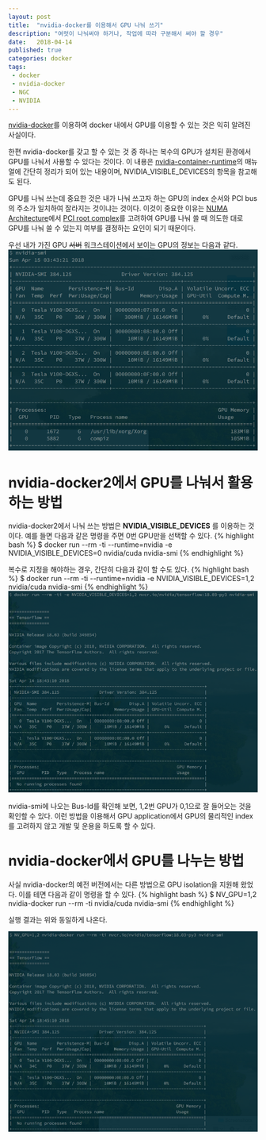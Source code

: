 ```yaml
---
layout: post
title:  "nvidia-docker를 이용해서 GPU 나눠 쓰기"
description: "여럿이 나눠써야 하거나, 작업에 따라 구분해서 써야 할 경우"
date:   2018-04-14
published: true
categories: docker
tags:
 - docker
 - nvidia-docker
 - NGC
 - NVIDIA
---
```


[nvidia-docker](https://github.com/NVIDIA/nvidia-docker)를 이용하여 docker 내에서 GPU를 이용할 수 있는 것은 익히 알려진 사실이다.

한편 nvidia-docker를 갖고 할 수 있는 것 중 하나는 복수의 GPU가 설치된 환경에서 GPU를 나눠서 사용할 수 있다는 것이다. 이 내용은 [nvidia-container-runtime](https://github.com/nvidia/nvidia-container-runtime)의 매뉴얼에 간단히 정리가 되어 있는 내용이며, NVIDIA_VISIBLE_DEVICES의 항목을 참고해도 된다.

GPU를 나눠 쓰는데 중요한 것은 내가 나눠 쓰고자 하는 GPU의 index 순서와 PCI bus의 주소가 일치하여 잘라지는 것이냐는 것이다. 이것이 중요한 이유는 [NUMA Architecture](https://ko.wikipedia.org/wiki/%EB%B6%88%EA%B7%A0%EC%9D%BC_%EA%B8%B0%EC%96%B5_%EC%9E%A5%EC%B9%98_%EC%A0%91%EA%B7%BC)에서 [PCI root complex](https://en.wikipedia.org/wiki/Root_complex)를 고려하여 GPU를 나눠 쓸 때 의도한 대로 GPU를 나눠 쓸 수 있는지 여부를 결정하는 요인이 되기 때문이다.

우선 내가 가진 GPU ~~서버~~ 워크스테이션에서 보이는 GPU의 정보는 다음과 같다.
<img class="col two center" src="/images/2018/nvidia-smi.png"/>

# nvidia-docker2에서 GPU를 나눠서 활용하는 방법

nvidia-docker2에서 나눠 쓰는 방법은 **NVIDIA_VISIBLE_DEVICES** 를 이용하는 것이다. 예를 들면 다음과 같은 명령을 주면 0번 GPU만을 선택할 수 있다.
{% highlight bash %}
$ docker run --rm -ti --runtime=nvidia -e NVIDIA_VISIBLE_DEVICES=0 nvidia/cuda nvidia-smi
{% endhighlight %}

복수로 지정을 해야하는 경우, 간단히 다음과 같이 할 수도 있다.
{% highlight bash %}
$ docker run --rm -ti --runtime=nvidia -e NVIDIA_VISIBLE_DEVICES=1,2 nvidia/cuda nvidia-smi
{% endhighlight %}
<img class="col two center" src="/images/2018/nvidia-docker-isolation.png"/>

nvidia-smi에 나오는 Bus-Id를 확인해 보면, 1,2번 GPU가 0,1으로 잘 들어오는 것을 확인할 수 있다. 이런 방법을 이용해서 GPU application에서 GPU의 물리적인 index를 고려하지 않고 개발 및 운용을 하도록 할 수 있다.

# nvidia-docker에서 GPU를 나누는 방법

사실 nvidia-docker의 예전 버전에서는 다른 방법으로 GPU isolation을 지원해 왔었다. 이를 테면 다음과 같이 명령을 할 수 있다.
{% highlight bash %}
$ NV_GPU=1,2 nvidia-docker run --rm -ti nvidia/cuda nvidia-smi
{% endhighlight %}

실행 결과는 위와 동일하게 나온다.

<img class="col two center" src="/images/2018/nv-gpu-isolation.png"/>
